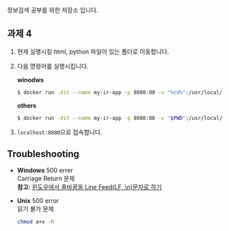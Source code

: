 정보검색 공부를 위한 저장소 입니다.

## 과제 4

1. 현재 실행시킬 html, python 파일이 있는 폴더로 이동합니다.

2. 다음  명령어를 실행시킵니다.
    
    **winodws**
    ```bash
    $ docker run -dit --name my-ir-app -p 8080:80 -v "%cd%":/usr/local/apache2/htdocs/ 5pecia1/ir:4.0
    ```
    
    **others**
    ```bash
    $ docker run -dit --name my-ir-app -p 8080:80 -v "$PWD":/usr/local/apache2/htdocs/ 5pecia1/ir:4.0
    ```

3. `localhost:8080`으로 접속합니다.

## Troubleshooting

* **Windows** 500 errer  
  Carriage Return 문제  
  **참고:** [윈도우에서 줄바꿈을 Line Feed(LF, \n)문자로 하기](https://5pecia1.github.io/posts/2016-11-22-use-lf-with-vim-vscode-git-on-windows.html)

* **Unix** 500 error  
  읽기 불가 문제
  ```bash
  chmod a+x -R 
  ```
